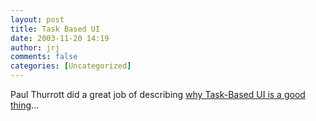 ```yaml
---
layout: post
title: Task Based UI
date: 2003-11-20 14:19
author: jrj
comments: false
categories: [Uncategorized]
---
```

Paul Thurrott did a great job of describing <a href="http://www.internet-nexus.com/2003_11_16_archive.htm#106934605205581665" target="_blank">why Task-Based UI is a good thing</a>...
